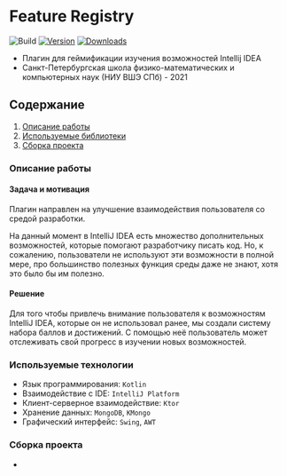 # Feature Registry

![Build](https://github.com/turovkv/jetbrains-ide-features-gamification/workflows/Build/badge.svg)
[![Version](https://img.shields.io/jetbrains/plugin/v/PLUGIN_ID.svg)](https://plugins.jetbrains.com/plugin/PLUGIN_ID)
[![Downloads](https://img.shields.io/jetbrains/plugin/d/PLUGIN_ID.svg)](https://plugins.jetbrains.com/plugin/PLUGIN_ID)

- Плагин для геймификации изучения возможностей Intellij IDEA
- Санкт-Петербургская школа физико-математических и компьютерных наук (НИУ ВШЭ СПб) - 2021

## Содержание
1. [Описание работы](#описание)
2. [Используемые библиотеки](#используемые-библиотеки)
3. [Сборка проекта](#сборка-проекта)

### Описание работы
####  Задача и мотивация
Плагин направлен на улучшение взаимодействия пользователя со средой разработки. 

На данный момент в IntelliJ IDEA есть множество дополнительных возможностей, которые помогают разработчику писать код.
Но, к сожалению, пользователи не используют эти возможности в полной мере, про большинство полезных функция среды даже не знают, хотя это было бы им полезно.
#### Решение
Для того чтобы привлечь внимание пользователя к возможностям IntelliJ IDEA, 
которые он не использовал ранее, мы создали систему набора баллов и достижений. 
С помощью неё пользователь может отслеживать свой прогресс в изучении новых возможностей.

    
### Используемые технологии

* Язык программирования: `Kotlin`
* Взаимодействие с IDE: `IntelliJ Platform`
* Клиент-серверное взаимодействие: `Ktor`
* Хранение данных: `MongoDB`, `KMongo`
* Графический интерфейс: `Swing`, `AWT`


### Сборка проекта

* ```

   ```
